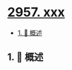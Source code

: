 # [2957. xxx](https://github.com/Tdahuyou/TNotes.leetcode/tree/main/notes/2957.%20xxx)

<!-- region:toc -->

- [1. 📝 概述](#1--概述)

<!-- endregion:toc -->

## 1. 📝 概述
